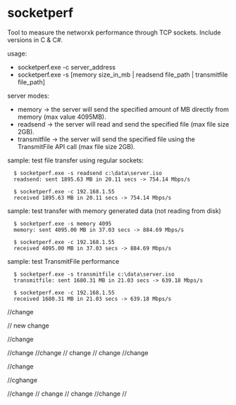 socketperf
==========
Tool to measure the networxk performance through TCP sockets. Include versions in C & C#.

usage:
* socketperf.exe -c server_address
* socketperf.exe -s [memory size_in_mb | readsend file_path | transmitfile file_path]


server modes:
* memory -> the server will send the specified amount of MB directly from memory (max value 4095MB).
* readsend -> the server will read and send the specified file (max file size 2GB).
* transmitfile -> the server will send the specified file using the TransmitFile API call (max file size 2GB).

sample: test file transfer using regular sockets:
```
  $ socketperf.exe -s readsend c:\data\server.iso
  readsend: sent 1895.63 MB in 20.11 secs -> 754.14 Mbps/s
  
  $ socketperf.exe -c 192.168.1.55
  received 1895.63 MB in 20.11 secs -> 754.14 Mbps/s
```
sample: test transfer with memory generated data (not reading from disk)
```
  $ socketperf.exe -s memory 4095
  memory: sent 4095.00 MB in 37.03 secs -> 884.69 Mbps/s
  
  $ socketperf.exe -c 192.168.1.55
  received 4095.00 MB in 37.03 secs -> 884.69 Mbps/s
```
sample: test TransmitFile performance
```
  $ socketperf.exe -s transmitfile c:\data\server.iso
  transmitfile: sent 1680.31 MB in 21.03 secs -> 639.18 Mbps/s
  
  $ socketperf.exe -c 192.168.1.55
  received 1680.31 MB in 21.03 secs -> 639.18 Mbps/s
```

//change

// new change

//change


//change
//change 
// change
// change
//change  

//change

//cghange

//change
// change
// change
//change
//
